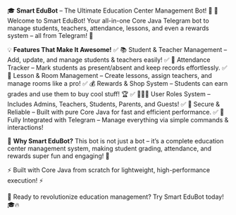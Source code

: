 🎓 **Smart EduBot** – The Ultimate Education Center Management Bot! 🤖
📢 Welcome to Smart EduBot! Your all-in-one Core Java Telegram bot to manage students, teachers, attendance, lessons, and even a rewards system – all from Telegram! 🚀

💡 **Features That Make It Awesome!**
✅ 📚 Student & Teacher Management – Add, update, and manage students & teachers easily!
✅ 📆 Attendance Tracker – Mark students as present/absent and keep records effortlessly.
✅ 🏫 Lesson & Room Management – Create lessons, assign teachers, and manage rooms like a pro!
✅ 💰 Rewards & Shop System – Students can earn grades and use them to buy cool stuff! 🏆
✅ 👨‍👩‍👦 User Roles System – Includes Admins, Teachers, Students, Parents, and Guests!
✅ 🔐 Secure & Reliable – Built with pure Core Java for fast and efficient performance.
✅ 🤖 Fully Integrated with Telegram – Manage everything via simple commands & interactions!

🎯 **Why Smart EduBot?**
This bot is not just a bot – it’s a complete education center management system, making student grading, attendance, and rewards super fun and engaging! 🌟

⚡ Built with Core Java from scratch for lightweight, high-performance execution! ⚡

🚀 Ready to revolutionize education management? Try Smart EduBot today! 🎓🔥
